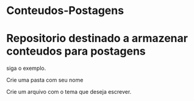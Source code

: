 # Conteudos-Postagens

# Repositorio destinado a armazenar conteudos para postagens

siga o exemplo.

Crie uma pasta com seu nome

Crie um arquivo com o tema que deseja escrever.

